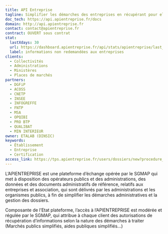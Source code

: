 ```yaml
---
title: API Entreprise
tagline: Simplifier les démarches des entreprises en récupérant pour elles leurs documents administratifs
doc_tech: https://api.apientreprise.fr/docs
domain: http://api.apientreprise.fr
contact: contact@apientreprise.fr
contract: OUVERT sous contrat
stat:
  lastXdays: 30
  url: https://dashboard.apientreprise.fr/api/stats/apientreprise/last_30_days_requests
  label: informations non redemandées aux entreprises
clients:
  - Collectivités
  - Administrations
  - Ministères
  - Places de marchés
partners:
  - DGFiP
  - ACOSS
  - CNETP
  - INSEE
  - INFOGREFFE
  - FNTP
  - MSA
  - OPQIBI
  - PRO BTP
  - QUALIBAT
  - MIN INTERIEUR
owner: ETALAB (DINSIC)
keywords:
  - Établissement
  - Entreprise
  - Certification
access_link: https://tps.apientreprise.fr/users/dossiers/new?procedure_id=33
---
```


L’APIENTREPRISE est une plateforme d’échange opérée par le SGMAP qui met à disposition des opérateurs publics et des administrations, des données et des documents administratifs de référence, relatifs aux entreprises et association, qui sont délivrés par les administrations et les organismes publics, à fin de simplifier les démarches administratives et la gestion des dossiers.

Composante de l’Etat plateforme, l’accès à l’APIENTREPRISE est modérée et régulée par le SGMAP, qui attribue à chaque client des autorisations de récupération d’informations selon la nature des démarches à traiter (Marchés publics simplifiés, aides publiques simplifiés…)
